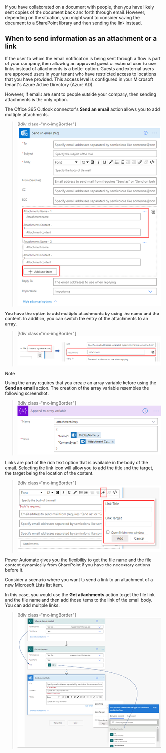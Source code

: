 If you have collaborated on a document with people, then you have likely sent copies of the document back and forth through email. However, depending on the situation, you might want to consider saving the document to a SharePoint library and then sending the link instead.

## When to send information as an attachment or a link

If the user to whom the email notification is being sent through a flow is part of your company, then allowing an approved guest or external user to use links instead of attachments is a better option. Guests and external users are approved users in your tenant who have restricted access to locations that you have provided. This access level is configured in your Microsoft tenant's Azure Active Directory (Azure AD).

However, if emails are sent to people outside your company, then sending attachments is the only option.

The Office 365 Outlook connector's **Send an email** action allows you to add multiple attachments.

> [!div class="mx-imgBorder"]
> [![Screenshot of the add attachment details.](../media/add-attachments.png)](../media/add-attachments.png#lightbox)

You have the option to add multiple attachments by using the name and the content. In addition, you can switch the entry of the attachments to an array.

> [!div class="mx-imgBorder"]
> [![Screenshot of the Switch to input entire array setting.](../media/attachments-array.png)](../media/attachments-array.png#lightbox)

> [!NOTE]
> Using the array requires that you create an array variable before using the **Send an email** action. The creation of the array variable resembles the following screenshot.

> [!div class="mx-imgBorder"]
> [![Screenshot of the Append to array variable details.](../media/array-variable.png)](../media/array-variable.png#lightbox)

Links are part of the rich text option that is available in the body of the email. Selecting the link icon will allow you to add the title and the target, the target being the location of the content.

> [!div class="mx-imgBorder"]
> [![Screenshot of the link icon with link details.](../media/link.png)](../media/link.png#lightbox)

Power Automate gives you the flexibility to get the file name and the file content dynamically from SharePoint if you have the necessary actions before it.

Consider a scenario where you want to send a link to an attachment of a new Microsoft Lists list item.

In this case, you would use the **Get attachments** action to get the file link and the file name and then add those items to the link of the email body. You can add multiple links.

> [!div class="mx-imgBorder"]
> [![Screenshot of the Get attachments action used to get the file link and file name for the email.](../media/links-attachments.png)](../media/links-attachments.png#lightbox)
